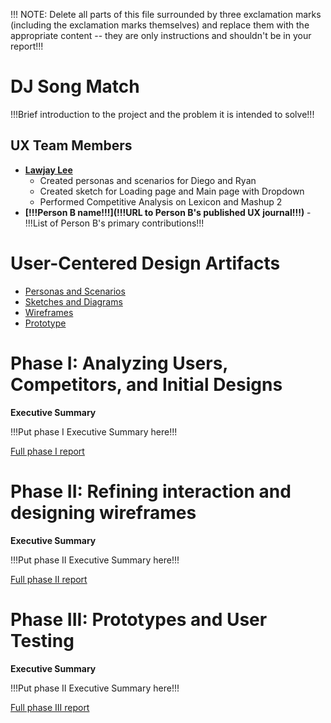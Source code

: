 !!! NOTE: Delete all parts of this file surrounded by three exclamation marks (including the exclamation marks themselves) and replace them with the appropriate content -- they are only instructions and shouldn't be in your report!!!

# DJ Song Match

!!!Brief introduction to the project and the problem it is intended to solve!!!

## UX Team Members

* **[Lawjay Lee](/)**
    - Created personas and scenarios for Diego and Ryan
    - Created sketch for Loading page and Main page with Dropdown
    - Performed Competitive Analysis on Lexicon and Mashup 2
* **[!!!Person B name!!!](!!!URL to Person B's published UX journal!!!)** - !!!List of Person B's primary contributions!!!

# User-Centered Design Artifacts

* [Personas and Scenarios](personas/)
* [Sketches and Diagrams](sketches/)
* [Wireframes](wireframes/)
* [Prototype](#)

# Phase I: Analyzing Users, Competitors, and Initial Designs

**Executive Summary**

!!!Put phase I Executive Summary here!!!

[Full phase I report](phaseI/)

# Phase II: Refining interaction and designing wireframes

**Executive Summary**

!!!Put phase II Executive Summary here!!!

[Full phase II report](phaseII/)

# Phase III: Prototypes and User Testing

**Executive Summary**

!!!Put phase II Executive Summary here!!!

[Full phase III report](phaseIII/)
